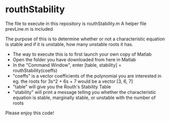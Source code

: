 # routhStability

The file to execute in this repository is routhStability.m
A helper file prevLine.m is included

The purpose of this is to determine whether or not a characteristic equation is stable and if it is unstable, how many unstable roots it has.
- The way to execute this is to first launch your own copy of Matlab
- Open the folder you have downloaded from here in Matlab
- In the "Command Window", enter [table, stability] = routhStability(coeffs)
- "coeffs" is a vector coefficients of the polynomial you are interested in eg. the roots for 3s^2 + 6s + 7 would be a vector [3, 6, 7]
- "table" will give you the Routh's Stability Table
- "stability" will print a message telling you whether the characteristic equation is stable, marginally stable, or unstable with the number of roots

Please enjoy this code!
